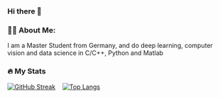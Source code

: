 ### Hi there 👋

### 👨‍💻 About Me:
I am a Master Student from Germany, and do deep learning, computer vision and data science in C/C++, Python and Matlab

### 🔥 My Stats
[![GitHub Streak](http://github-readme-streak-stats.herokuapp.com?user=ruwen14&theme=dark&hide_border=true&date_format=M%20j%5B%2C%20Y%5D)](https://git.io/streak-stats)&nbsp; &nbsp; [![Top Langs](https://github-readme-stats.vercel.app/api/top-langs/?username=ruwen14&show_icons=true&theme=dark)](https://github.com/anuraghazra/github-readme-stats)

<!--
**Ruwen14/ruwen14** is a ✨ _special_ ✨ repository because its `README.md` (this file) appears on your GitHub profile.

Here are some ideas to get you started:

- 🔭 I’m currently working on ...
- 🌱 I’m currently learning ...
- 👯 I’m looking to collaborate on ...
- 🤔 I’m looking for help with ...
- 💬 Ask me about ...
- 📫 How to reach me: ...
- 😄 Pronouns: ...
- ⚡ Fun fact: ...
-->
